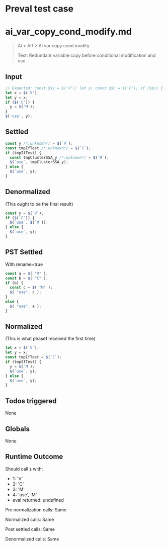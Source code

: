 # Preval test case

# ai_var_copy_cond_modify.md

> Ai > Ai1 > Ai var copy cond modify
>
> Test: Redundant variable copy before conditional modification and use.

## Input

`````js filename=intro
// Expected: const $$v = $('V'); let y; const $$c = $('C'); if ($$c) { y = $('M'); } else { y = $$v; } $('use', y);
let x = $('V');
let y = x;
if ($('C')) {
  y = $('M');
}
$('use', y);
`````


## Settled


`````js filename=intro
const y /*:unknown*/ = $(`V`);
const tmpIfTest /*:unknown*/ = $(`C`);
if (tmpIfTest) {
  const tmpClusterSSA_y /*:unknown*/ = $(`M`);
  $(`use`, tmpClusterSSA_y);
} else {
  $(`use`, y);
}
`````


## Denormalized
(This ought to be the final result)

`````js filename=intro
const y = $(`V`);
if ($(`C`)) {
  $(`use`, $(`M`));
} else {
  $(`use`, y);
}
`````


## PST Settled
With rename=true

`````js filename=intro
const a = $( "V" );
const b = $( "C" );
if (b) {
  const c = $( "M" );
  $( "use", c );
}
else {
  $( "use", a );
}
`````


## Normalized
(This is what phase1 received the first time)

`````js filename=intro
let x = $(`V`);
let y = x;
const tmpIfTest = $(`C`);
if (tmpIfTest) {
  y = $(`M`);
  $(`use`, y);
} else {
  $(`use`, y);
}
`````


## Todos triggered


None


## Globals


None


## Runtime Outcome


Should call `$` with:
 - 1: 'V'
 - 2: 'C'
 - 3: 'M'
 - 4: 'use', 'M'
 - eval returned: undefined

Pre normalization calls: Same

Normalized calls: Same

Post settled calls: Same

Denormalized calls: Same
